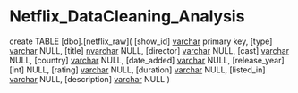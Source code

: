 # Netflix_DataCleaning_Analysis

create TABLE [dbo].[netflix_raw](
	[show_id] [varchar](10) primary key,
	[type] [varchar](10) NULL,
	[title] [nvarchar](200) NULL,
	[director] [varchar](250) NULL,
	[cast] [varchar](1000) NULL,
	[country] [varchar](150) NULL,
	[date_added] [varchar](20) NULL,
	[release_year] [int] NULL,
	[rating] [varchar](10) NULL,
	[duration] [varchar](10) NULL,
	[listed_in] [varchar](100) NULL,
	[description] [varchar](500) NULL
) 
